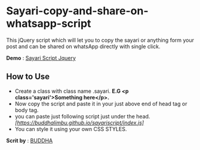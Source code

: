 # Sayari-copy-and-share-on-whatsapp-script
This jQuery script which will let you to copy the sayari or anything form your post and can be shared on whatsApp directly with single click.

**Demo** : [Sayari Script Jquery](https://buddhalimbu.github.io/sayariscript/)

## How to Use ##
- Create a class with class name .sayari. **E.G &lt;p class='sayari'&gt;Something here&lt;/p&gt;.**
- Now copy the script and paste it in your just above end of head tag or body tag.
- you can paste just following script just under the head.
*[https://buddhalimbu.github.io/sayariscript/index.js]*
- You can style it using your own CSS STYLES.


**Scrit by** : [BUDDHA](https://buddhalimbu.github.io)
